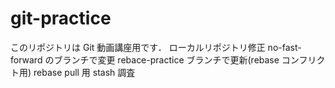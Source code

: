 # git-practice

このリポジトリは Git 動画講座用です．
ローカルリポジトリ修正
no-fast-forward のブランチで変更
rebace-practice ブランチで更新(rebase コンフリクト用)
rebase pull 用
stash 調査
